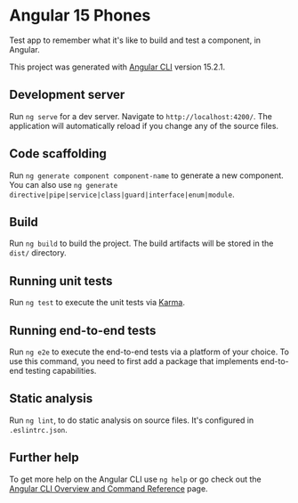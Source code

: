 # Angular 15 Phones

Test app to remember what it's like to build and test a component, in Angular.

This project was generated with [Angular
CLI](https://github.com/angular/angular-cli) version 15.2.1.

## Development server

Run `ng serve` for a dev server. Navigate to `http://localhost:4200/`. The
application will automatically reload if you change any of the source files.

## Code scaffolding

Run `ng generate component component-name` to generate a new component. You can
also use `ng generate directive|pipe|service|class|guard|interface|enum|module`.

## Build

Run `ng build` to build the project. The build artifacts will be stored in the
`dist/` directory.

## Running unit tests

Run `ng test` to execute the unit tests via
[Karma](https://karma-runner.github.io).

## Running end-to-end tests

Run `ng e2e` to execute the end-to-end tests via a platform of your choice. To
use this command, you need to first add a package that implements end-to-end
testing capabilities.

## Static analysis

Run `ng lint`, to do static analysis on source files.  It's configured in
`.eslintrc.json`.

## Further help

To get more help on the Angular CLI use `ng help` or go check out the [Angular
CLI Overview and Command Reference](https://angular.io/cli) page.
